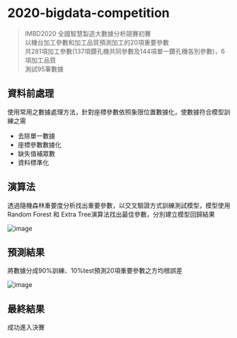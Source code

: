 # 2020-bigdata-competition
>IMBD2020 全國智慧製造大數據分析競賽初賽<br>
>以機台加工參數和加工品質預測加工的20項重要參數<br>
>共281項加工參數(137項鑽孔機共同參數及144項單一鑽孔機各別參數)，6項加工品質<br>
>測試95筆數據<br>

## 資料前處理
使用常用之數據處理方法，針對座標參數依照象限位置數據化，使數據符合模型訓練之需

- 去除單一數據
- 座標參數數據化
- 缺失值補眾數
- 資料標準化

## 演算法
透過隨機森林重要度分析找出重要參數，以交叉驗證方式訓練測試模型，模型使用Random Forest 和 Extra Tree演算法找出最佳參數，分別建立模型回歸結果

![image](https://user-images.githubusercontent.com/67943586/186482224-70d0bbef-72e3-4676-ab94-5030654bbd60.png)

## 預測結果
將數據分成90%訓練、10%test預測20項重要參數之方均根誤差

![image](https://user-images.githubusercontent.com/67943586/186482298-90fb5956-aca1-444c-9d2a-b55df26568f5.png)

## 最終結果
成功進入決賽

